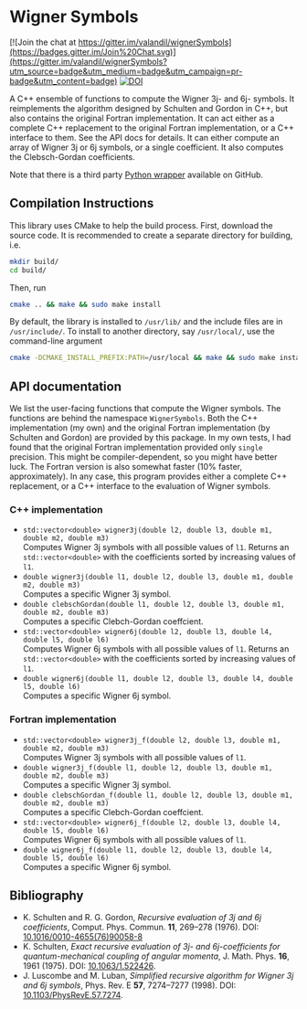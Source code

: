 Wigner Symbols
==============

[![Join the chat at https://gitter.im/valandil/wignerSymbols](https://badges.gitter.im/Join%20Chat.svg)](https://gitter.im/valandil/wignerSymbols?utm_source=badge&utm_medium=badge&utm_campaign=pr-badge&utm_content=badge)
[![DOI](https://zenodo.org/badge/5354/valandil/wignerSymbols.svg)](https://zenodo.org/badge/latestdoi/5354/valandil/wignerSymbols)

A C++ ensemble of functions to compute the Wigner 3j- and 6j- symbols. It reimplements the algorithm designed
by Schulten and Gordon in C++, but also contains the original Fortran implementation. 
It can act either as a complete C++ replacement to the original Fortran implementation, 
or a C++ interface to them. See the API docs for details. 
It can either compute an array of Wigner 3j or 6j symbols, or a single
coefficient. It also computes the Clebsch-Gordan coefficients.

Note that there is a third party [Python wrapper](https://github.com/jeffzhen/wignerpy) 
available on GitHub.


## Compilation Instructions
This library uses CMake to help the build process. First, download the source code. 
It is recommended to create a separate directory for building, i.e.
```bash 
mkdir build/
cd build/
```
Then, run
```bash
cmake .. && make && sudo make install
```
By default, the library is installed to `/usr/lib/` and the include files are in `/usr/include/`.
To install to another directory, say `/usr/local/`, use the command-line argument
```bash
cmake -DCMAKE_INSTALL_PREFIX:PATH=/usr/local && make && sudo make install
```

## API documentation
We list the user-facing functions that compute the Wigner symbols. The functions are
behind the namespace `WignerSymbols`. Both the C++ implementation (my own) and the
original Fortran implementation (by Schulten and Gordon) are provided by this package.
In my own tests, I had found that the original Fortran implementation provided only 
`single` precision. This might be compiler-dependent, so you might have better luck. 
The Fortran version is also somewhat faster (10% faster, approximately). In any case, 
this program provides either a complete C++ replacement, or a C++ interface to the 
evaluation of Wigner symbols. 

### C++ implementation

  + `std::vector<double> wigner3j(double l2, double l3, double m1, double m2, double m3)`<br />
    Computes Wigner 3j symbols with all possible values of `l1`. Returns an `std::vector<double>` with the 
    coefficients sorted by increasing values of `l1`.
  + `double wigner3j(double l1, double l2, double l3, double m1, double m2, double m3)`<br />
    Computes a specific Wigner 3j symbol. 
  + `double clebschGordan(double l1, double l2, double l3, double m1, double m2, double m3)`<br />
    Computes a specific Clebch-Gordan coeffcient.
  + `std::vector<double> wigner6j(double l2, double l3, double l4, double l5, double l6)`<br />
    Computes Wigner 6j symbols with all possible values of `l1`. Returns an `std::vector<double>` with the 
    coefficients sorted by increasing values of `l1`.
  + `double wigner6j(double l1, double l2, double l3, double l4, double l5, double l6)`<br />
    Computes a specific Wigner 6j symbol.

### Fortran implementation

  + `std::vector<double> wigner3j_f(double l2, double l3, double m1, double m2, double m3)` <br />
    Computes Wigner 3j symbols with all possible values of `l1`. 
  + `double wigner3j_f(double l1, double l2, double l3, double m1, double m2, double m3)`<br />
    Computes a specific Wigner 3j symbol. 
  + `double clebschGordan_f(double l1, double l2, double l3, double m1, double m2, double m3)`<br />
    Computes a specific Clebch-Gordan coeffcient.
  + `std::vector<double> wigner6j_f(double l2, double l3, double l4, double l5, double l6)` <br />
    Computes Wigner 6j symbols with all possible values of `l1`. 
  + `double wigner6j_f(double l1, double l2, double l3, double l4, double l5, double l6)`<br />
    Computes a specific Wigner 6j symbol.

## Bibliography 
  + K. Schulten and R. G. Gordon, _Recursive evaluation of 3j and 6j coefficients_, Comput. Phys. Commun. **11**, 269–278 (1976). DOI: [10.1016/0010-4655(76)90058-8](/http://dx.doi.org/10.1016/0010-4655(76)90058-8)
  + K. Schulten, _Exact recursive evaluation of 3j- and 6j-coefficients for quantum-mechanical coupling of angular momenta_, J. Math. Phys. **16**, 1961 (1975). DOI: [10.1063/1.522426](http://dx.doi.org/10.1063/1.522426).
  + J. Luscombe and M. Luban, _Simplified recursive algorithm for Wigner 3j and 6j symbols_, Phys. Rev. E **57**, 7274–7277 (1998). DOI: [10.1103/PhysRevE.57.7274](http://dx.doi.org/10.1103/PhysRevE.57.7274).

